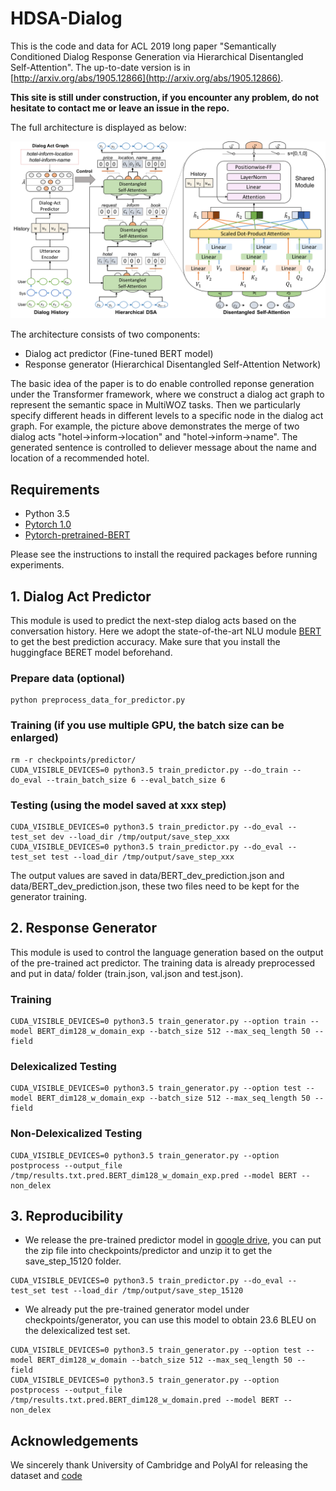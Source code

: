 # HDSA-Dialog
This is the code and data for ACL 2019 long paper "Semantically Conditioned Dialog Response Generation via Hierarchical Disentangled Self-Attention". The up-to-date version is in [http://arxiv.org/abs/1905.12866](http://arxiv.org/abs/1905.12866).

**This site is still under construction, if you encounter any problem, do not hesitate to contact me or leave an issue in the repo.**

The full architecture is displayed as below:
<p>
<img src="resource/full_architecture.png" width="800">
</p>

The architecture consists of two components:
- Dialog act predictor (Fine-tuned BERT model)
- Response generator (Hierarchical Disentangled Self-Attention Network)

The basic idea of the paper is to do enable controlled reponse generation under the Transformer framework, where we construct a dialog act graph to represent the semantic space in MultiWOZ tasks. Then we particularly specify different heads in different levels to a specific node in the dialog act graph. For example, the picture above demonstrates the merge of two dialog acts "hotel->inform->location" and "hotel->inform->name". The generated sentence is controlled to deliever message about the name and location of a recommended hotel. 

## Requirements
- Python 3.5
- [Pytorch 1.0](https://pytorch.org/)
- [Pytorch-pretrained-BERT](https://github.com/huggingface/pytorch-pretrained-BERT)

Please see the instructions to install the required packages before running experiments.

## 1. Dialog Act Predictor
This module is used to predict the next-step dialog acts based on the conversation history. Here we adopt the state-of-the-art NLU module [BERT](https://arxiv.org/abs/1810.04805) to get the best prediction accuracy. Make sure that you install the huggingface BERET model beforehand.
### Prepare data (optional)
```
python preprocess_data_for_predictor.py
```
### Training (if you use multiple GPU, the batch size can be enlarged)
```
rm -r checkpoints/predictor/
CUDA_VISIBLE_DEVICES=0 python3.5 train_predictor.py --do_train --do_eval --train_batch_size 6 --eval_batch_size 6
```
### Testing (using the model saved at xxx step)
```
CUDA_VISIBLE_DEVICES=0 python3.5 train_predictor.py --do_eval --test_set dev --load_dir /tmp/output/save_step_xxx
CUDA_VISIBLE_DEVICES=0 python3.5 train_predictor.py --do_eval --test_set test --load_dir /tmp/output/save_step_xxx
```
The output values are saved in data/BERT_dev_prediction.json and data/BERT_dev_prediction.json, these two files need to be kept for the generator training.

## 2. Response Generator
This module is used to control the language generation based on the output of the pre-trained act predictor. The training data is already preprocessed and put in data/ folder (train.json, val.json and test.json).
### Training
```
CUDA_VISIBLE_DEVICES=0 python3.5 train_generator.py --option train --model BERT_dim128_w_domain_exp --batch_size 512 --max_seq_length 50 --field
```
### Delexicalized Testing
```
CUDA_VISIBLE_DEVICES=0 python3.5 train_generator.py --option test --model BERT_dim128_w_domain_exp --batch_size 512 --max_seq_length 50 --field
```

### Non-Delexicalized Testing
```
CUDA_VISIBLE_DEVICES=0 python3.5 train_generator.py --option postprocess --output_file /tmp/results.txt.pred.BERT_dim128_w_domain_exp.pred --model BERT --non_delex
```

## 3. Reproducibility
- We release the pre-trained predictor model in [google drive](https://drive.google.com/open?id=1x2K07nMEFrmbzPZNNbJ6M93dE3EYcS-0), you can put the zip file into checkpoints/predictor and unzip it to get the save_step_15120 folder.
```
CUDA_VISIBLE_DEVICES=0 python3.5 train_predictor.py --do_eval --test_set test --load_dir /tmp/output/save_step_15120
```
- We already put the pre-trained generator model under checkpoints/generator, you can use this model to obtain 23.6 BLEU on the delexicalized test set.
```
CUDA_VISIBLE_DEVICES=0 python3.5 train_generator.py --option test --model BERT_dim128_w_domain --batch_size 512 --max_seq_length 50 --field
CUDA_VISIBLE_DEVICES=0 python3.5 train_generator.py --option postprocess --output_file /tmp/results.txt.pred.BERT_dim128_w_domain.pred --model BERT --non_delex
```

## Acknowledgements
We sincerely thank University of Cambridge and PolyAI for releasing the dataset and [code](https://github.com/budzianowski/multiwoz)
